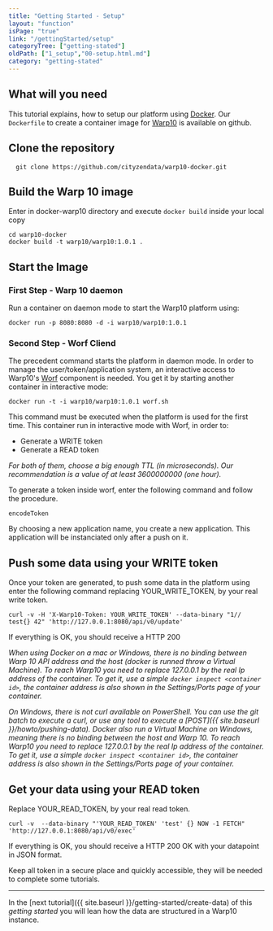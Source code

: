 ```yaml
---
title: "Getting Started - Setup"
layout: "function"
isPage: "true"
link: "/gettingStarted/setup"
categoryTree: ["getting-stated"]
oldPath: ["1_setup","00-setup.html.md"]
category: "getting-stated"
---
```



## What will you need

This tutorial explains, how to setup our platform using [Docker](https://www.docker.com/). Our `Dockerfile` to create a container image for [Warp10](https://www.warp10.io/) is available on github.

## Clone the repository 

```
  git clone https://github.com/cityzendata/warp10-docker.git
```

## Build the Warp 10 image

Enter in docker-warp10 directory and execute `docker build` inside your local copy

```
cd warp10-docker
docker build -t warp10/warp10:1.0.1 .
```

## Start the Image 

### First Step - Warp 10 daemon

Run a container on daemon mode to start the Warp10 platform using:

```
docker run -p 8080:8080 -d -i warp10/warp10:1.0.1
```

### Second Step - Worf Cliend

The precedent command starts the platform in daemon mode. In order to manage the user/token/application system, an interactive access to Warp10's [Worf](http://www.warp10.io/tools/worf) component is needed. You get it by starting another container in interactive mode:

```
docker run -t -i warp10/warp10:1.0.1 worf.sh
```

This command must be executed when the platform is used for the first time. This container run in interactive mode with Worf, in order to:

  * Generate a WRITE token
  * Generate a READ token

*For both of them, choose a big enough TTL (in microseconds). Our recommendation is a value of at least 3600000000 (one hour).*

To generate a token inside worf, enter the following command and follow the procedure.

```
encodeToken
```

By choosing a new application name, you create a new application. This application will be instanciated only after a push on it.

## Push some data using your WRITE token

Once your token are generated, to push some data in the platform using enter the following command replacing YOUR_WRITE_TOKEN, by your real write token.

```
curl -v -H 'X-Warp10-Token: YOUR_WRITE_TOKEN' --data-binary "1// test{} 42" 'http://127.0.0.1:8080/api/v0/update'
```
If everything is OK, you should receive a HTTP 200

*When using Docker on a mac or Windows, there is no binding between Warp 10 API address and the host (docker is runned throw a Virtual Machine). To reach Warp10 you need to replace 127.0.0.1 by the real Ip address of the container. To get it, use a simple `docker inspect <container id>`, the container address is also shown in the Settings/Ports page of your container.*

*On Windows, there is not curl available on PowerShell. You can use the git batch to execute a curl, or use any tool to execute a [POST]({{ site.baseurl }}/howto/pushing-data). Docker also run a Virtual Machine on Windows, meaning there is no binding between the host and Warp 10. To reach Warp10 you need to replace 127.0.0.1 by the real Ip address of the container. To get it, use a simple `docker inspect <container id>`, the container address is also shown in the Settings/Ports page of your container.* 

## Get your data using your READ token

Replace YOUR_READ_TOKEN, by your real read token.

```
curl -v  --data-binary "'YOUR_READ_TOKEN' 'test' {} NOW -1 FETCH" 'http://127.0.0.1:8080/api/v0/exec'
```

If everything is OK, you should receive a HTTP 200 OK with your datapoint in JSON format.

Keep all token in a secure place and quickly accessible, they will be needed to complete some tutorials.

-----------------------------------

In the [next tutorial]({{ site.baseurl }}/getting-started/create-data) of this *getting started* you will lean how the data are structured in a Warp10 instance.